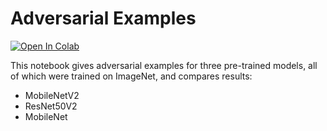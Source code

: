 # Adversarial Examples

<a target="_blank" href="https://colab.research.google.com/github/claycrews2002/adversarial-examples/blob/main/CSCE585_adv_ex_hw_Crews.ipynb">
  <img src="https://colab.research.google.com/assets/colab-badge.svg" alt="Open In Colab"/>
</a>


This notebook gives adversarial examples for three pre-trained models, all of which were trained on ImageNet, and compares results: 
- MobileNetV2
- ResNet50V2
- MobileNet
